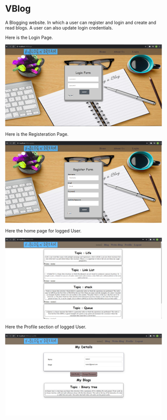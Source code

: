 # VBlog
A Blogging website. In which a user can register and login and create and read blogs. A user can also update login credentials.

Here is the Login Page.

![](output_screenshoots/Loginpage.PNG)

Here is the Registeration Page.

![](output_screenshoots/registerpage.PNG)

Here the home page for logged User.

![](output_screenshoots/userhomepage.PNG)

Here the Profile section of logged User.

![](output_screenshoots/profilesection.PNG)
